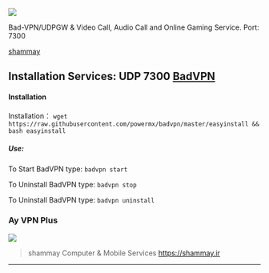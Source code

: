 ![](https://zaya.io/uploads/link-thumbnails/2022/12/28/yVuwF2EZ3wq3vXEz1u40UXF8ULUqX8NTMp1mxf1h.jpg)

Bad-VPN/UDPGW & Video Call, Audio Call and Online Gaming Service. Port: 7300


[shammay](https://shammay.ir/) 

## Installation Services: UDP 7300 [BadVPN](https://github.com/shammay-PC/badvpn) 


#### Installation

Installation：
`wget https://raw.githubusercontent.com/powermx/badvpn/master/easyinstall && bash easyinstall`

##### Use:

To Start BadVPN type: `badvpn start`

To Uninstall BadVPN type: `badvpn stop`

To Uninstall BadVPN type: `badvpn uninstall`
### Ay VPN Plus

[![](https://zaya.io/uploads/link-thumbnails/2023/09/06/J1foCgLsYYnbIe0D4JVCQmjCgwHAbL6hKSe3qsUe.png)](https://zaya.io/uploads/link-thumbnails/2023/09/06/J1foCgLsYYnbIe0D4JVCQmjCgwHAbL6hKSe3qsUe.png "AyVPN-Plus")

> shammay Computer & Mobile Services https://shammay.ir
                
----


